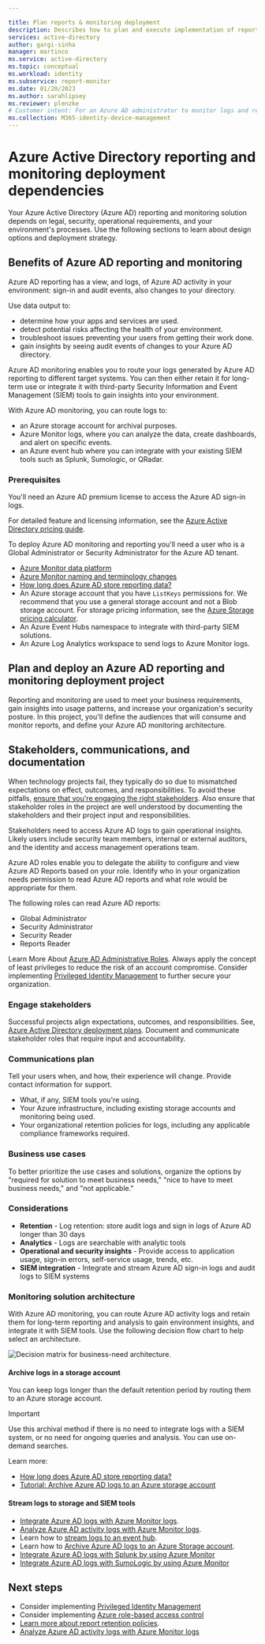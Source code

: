 ```yaml
---

title: Plan reports & monitoring deployment
description: Describes how to plan and execute implementation of reporting and monitoring.
services: active-directory
author: gargi-sinha
manager: martinco
ms.service: active-directory
ms.topic: conceptual
ms.workload: identity
ms.subservice: report-monitor
ms.date: 01/20/2023
ms.author: sarahlipsey
ms.reviewer: plenzke 
# Customer intent: For an Azure AD administrator to monitor logs and report on access 
ms.collection: M365-identity-device-management
---
```


# Azure Active Directory reporting and monitoring deployment dependencies

Your Azure Active Directory (Azure AD) reporting and monitoring solution depends on legal, security, operational requirements, and your environment's processes. Use the following sections to learn about design options and deployment strategy.

## Benefits of Azure AD reporting and monitoring

Azure AD reporting has a view, and logs, of Azure AD activity in your environment: sign-in and audit events, also changes to your directory.

Use data output to:

* determine how your apps and services are used.
* detect potential risks affecting the health of your environment.
* troubleshoot issues preventing your users from getting their work done.
* gain insights by seeing audit events of changes to your Azure AD directory.

Azure AD monitoring enables you to route your logs generated by Azure AD reporting to different target systems. You can then either retain it for long-term use or integrate it with third-party Security Information and Event Management (SIEM) tools to gain insights into your environment.

With Azure AD monitoring, you can route logs to:

* an Azure storage account for archival purposes.
* Azure Monitor logs, where you can analyze the data, create dashboards, and alert on specific events.
* an Azure event hub where you can integrate with your existing SIEM tools such as Splunk, Sumologic, or QRadar.

### Prerequisites

You'll need an Azure AD premium license to access the Azure AD sign-in logs.

For detailed feature and licensing information, see the [Azure Active Directory pricing guide](https://www.microsoft.com/security/business/identity-access-management/azure-ad-pricing).

To deploy Azure AD monitoring and reporting you'll need a user who is a Global Administrator or Security Administrator for the Azure AD tenant.

* [Azure Monitor data platform](../../azure-monitor/data-platform.md)
* [Azure Monitor naming and terminology changes](../../azure-monitor/terminology.md)
* [How long does Azure AD store reporting data?](./reference-reports-data-retention.md)
* An Azure storage account that you have `ListKeys` permissions for. We recommend that you use a general storage account and not a Blob storage account. For storage pricing information, see the [Azure Storage pricing calculator](https://azure.microsoft.com/pricing/calculator/?service=storage).
* An Azure Event Hubs namespace to integrate with third-party SIEM solutions.
* An Azure Log Analytics workspace to send logs to Azure Monitor logs.

## Plan and deploy an Azure AD reporting and monitoring deployment project

Reporting and monitoring are used to meet your business requirements, gain insights into usage patterns, and increase your organization's security posture. In this project, you'll define the audiences that will consume and monitor reports, and define your Azure AD monitoring architecture.

## Stakeholders, communications, and documentation

When technology projects fail, they typically do so due to mismatched expectations on effect, outcomes, and responsibilities. To avoid these pitfalls, [ensure that you're engaging the right stakeholders](../fundamentals/active-directory-deployment-plans.md). Also ensure that stakeholder roles in the project are well understood by documenting the stakeholders and their project input and responsibilities.

Stakeholders need to access Azure AD logs to gain operational insights. Likely users include security team members, internal or external auditors, and the identity and access management operations team.

Azure AD roles enable you to delegate the ability to configure and view Azure AD Reports based on your role. Identify who in your organization needs permission to read Azure AD reports and what role would be appropriate for them. 

The following roles can read Azure AD reports:

* Global Administrator
* Security Administrator
* Security Reader
* Reports Reader

Learn More About [Azure AD Administrative Roles](../roles/permissions-reference.md). Always apply the concept of least privileges to reduce the risk of an account compromise. Consider implementing [Privileged Identity Management](../privileged-identity-management/pim-configure.md) to further secure your organization.

### Engage stakeholders

Successful projects align expectations, outcomes, and responsibilities. See, [Azure Active Directory deployment plans](../fundamentals/active-directory-deployment-plans.md). Document and communicate stakeholder roles that require input and accountability.

### Communications plan

Tell your users when, and how, their experience will change. Provide contact information for support.

* What, if any, SIEM tools you're using.
* Your Azure infrastructure, including existing storage accounts and monitoring being used.
* Your organizational retention policies for logs, including any applicable compliance frameworks required. 

### Business use cases

To better prioritize the use cases and solutions, organize the options by "required for solution to meet business needs," "nice to have to meet business needs," and "not applicable."

### Considerations

* **Retention** - Log retention: store audit logs and sign in logs of Azure AD longer than 30 days
* **Analytics** - Logs are searchable with analytic tools
* **Operational and security insights** - Provide access to application usage, sign-in errors, self-service usage, trends, etc.
* **SIEM integration** - Integrate and stream Azure AD sign-in logs and audit logs to SIEM systems

### Monitoring solution architecture

With Azure AD monitoring, you can route Azure AD activity logs and retain them for long-term reporting and analysis to gain environment insights, and integrate it with SIEM tools. Use the following decision flow chart to help select an architecture.

   ![Decision matrix for business-need architecture.](media/reporting-deployment-plan/deploy-reporting-flow-diagram.png)

#### Archive logs in a storage account

You can keep logs longer than the default retention period by routing them to an Azure storage account.

   > [!IMPORTANT]
   > Use this archival method if there is no need to integrate logs with a SIEM system, or no need for ongoing queries and analysis. You can use on-demand searches.

Learn more:

* [How long does Azure AD store reporting data?](./reference-reports-data-retention.md)
* [Tutorial: Archive Azure AD logs to an Azure storage account](./quickstart-azure-monitor-route-logs-to-storage-account.md)

#### Stream logs to storage and SIEM tools

* [Integrate Azure AD logs with Azure Monitor logs](./howto-integrate-activity-logs-with-log-analytics.md).
* [Analyze Azure AD activity logs with Azure Monitor logs](../reports-monitoring/howto-analyze-activity-logs-log-analytics.md).
* Learn how to [stream logs to an event hub](./tutorial-azure-monitor-stream-logs-to-event-hub.md).
* Learn how to [Archive Azure AD logs to an Azure Storage account](./quickstart-azure-monitor-route-logs-to-storage-account.md).
* [Integrate Azure AD logs with Splunk by using Azure Monitor](./howto-integrate-activity-logs-with-splunk.md)
* [Integrate Azure AD logs with SumoLogic by using Azure Monitor](./howto-integrate-activity-logs-with-sumologic.md)

## Next steps

- Consider implementing [Privileged Identity Management](../privileged-identity-management/pim-configure.md) 
- Consider implementing [Azure role-based access control](../../role-based-access-control/overview.md)
- [Learn more about report retention policies](./reference-reports-data-retention.md).
- [Analyze Azure AD activity logs with Azure Monitor logs](./howto-analyze-activity-logs-log-analytics.md)

